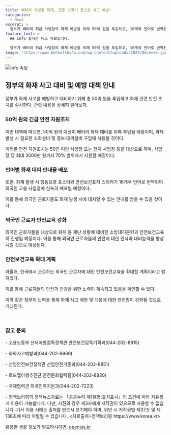 ```yaml
---
title: 배터리 사업장 화재, 전용 소화기 등으로 사고 예방!
categories:
  - News
excerpt: >
  정부가 배터리 취급 사업장의 화재 예방을 위해 50억 원을 투입하고, 16개국 언어로 번역된 안전 포스터와 표지 스티커를 외국인 고용 사업장에 배포한다. 50인 미만 사업장이나 전지 사업장에는 화재용 소화기와 경보, 대피설비를 구입하는데 최대 3000만 원까지 70% 지원하며, 외국인 근로자에게는 화재 대비 교육을 포함한 안전보건교육을 시행한다. 이를 통해 화재사고 예방과 대비에 효과적으로 대응할 수 있을 것으로 기대된다. (출처: 정책브리핑 www.korea.kr)
feature_text: >
  ## info 실시간 뉴스 속보입니다.

  정부가 배터리 취급 사업장의 화재 예방을 위해 50억 원을 투입하고, 16개국 언어로 번역된 안전 포스터와 표지 스티커를 외국인 고용 사업장에 배포한다. 50인 미만 사업장이나 전지 사업장에는 화재용 소화기와 경보, 대피설비를 구입하는데 최대 3000만 원까지 70% 지원하며, 외국인 근로자에게는 화재 대비 교육을 포함한 안전보건교육을 시행한다. 이를 통해 화재사고 예방과 대비에 효과적으로 대응할 수 있을 것으로 기대된다. (출처: 정책브리핑 www.korea.kr)
image: 'https://www.behealthy4u.com/wp-content/uploads/2024/06/news.jpg'
---
```


<p><img src="https://www.behealthy4u.com/wp-content/uploads/2024/06/news.jpg" alt="info 속보" /></p>

<h2 data-ke-size="size26">정부의 화재 사고 대비 및 예방 대책 안내</h2>

<p>정부가 화재 사고를 예방하고 대비하기 위해 총 50억 원을 투입하고 화재 관련 안전 조치를 실시한다. 관련 내용을 상세히 알아보자.</p>

<h3>50억 원의 긴급 안전 지원조치</h3>

<p data-ke-size="size16">이번 대책에 따르면, 50억 원의 예산이 배터리 화재 대비를 위해 투입될 예정이며, 화재 발생 시 필요한 소화설비 및 경보·대피설비 구입에 사용될 것이다.</p>

<p data-ke-size="size16">이러한 안전 지원조치는 50인 미만 사업장 또는 전지 사업장 등을 대상으로 하며, 사업장 당 최대 3000만 원까지 70% 범위에서 지원할 예정이다.</p>

<h3>언어별 화재 대피 안내물 배포</h3>

<p data-ke-size="size16">또한, 화재 발생 시 행동요령 포스터와 안전보건표지 스티커가 16개국 언어로 번역되어 외국인 고용 사업장에 신속히 배포될 예정이다.</p>

<p data-ke-size="size16">이를 통해 외국인 근로자들도 화재 발생 시에 대처할 수 있는 안내를 받을 수 있을 것이다.</p>

<h3>외국인 근로자 안전교육 강화</h3>

<p data-ke-size="size16">외국인 근로자들을 대상으로 화재 등 재난 상황에 대비한 소방대피훈련과 안전보건교육이 진행될 예정이다. 이를 통해 외국인 근로자들의 안전에 대한 인식과 대비능력을 향상시킬 것으로 예상된다.</p>

<h3>안전보건교육 확대 계획</h3>

<p data-ke-size="size16">아울러, 한국에서 근로하는 외국인 근로자에 대한 안전보건교육을 확대할 계획이라고 밝혀졌다.</p>

<p data-ke-size="size16">이를 통해 근로자들의 안전과 건강을 위한 노력이 계속되고 있음을 확인할 수 있다.</p>

<p>이와 같은 정부의 노력을 통해 화재 사고 예방 및 대응에 대한 안전망이 강화될 것으로 기대된다. <p data-ke-size="size16">&nbsp;</p></p>

<h3>참고 문의</h3>

<p data-ke-size="size16">- 고용노동부 산재예방감독정책관 안전보건감독기획과(044-202-8915)</p>

<p data-ke-size="size16">- 화학사고예방과(044-202-8969)</p>

<p data-ke-size="size16">- 산업안전보건정책관 산업안전기준과(044-202-8851)</p>

<p data-ke-size="size16">- 로드맵이행추진단 안전문화협력팀(044-202-8820)</p>

<p data-ke-size="size16">- 국제협력관 외국인력지원과(044-202-7223)</p>

<p data-ke-size="size16">- 정책브리핑의 정책뉴스자료는 「공공누리 제1유형:출처표시」의 조건에 따라 자유롭게 이용이 가능합니다. 다만, 사진의 경우 제3자에게 저작권이 있으므로 사용할 수 없습니다. 기사 이용 시에는 출처를 반드시 표기해야 하며, 위반 시 저작권법 제37조 및 제138조에 따라 처벌될 수 있습니다. <자료출처=정책브리핑 https://www.korea.kr></p>
유용한 생활 정보가 필요하시다면, <a href="https://opensis.kr" rel="dofollow">opensis.kr</a>


